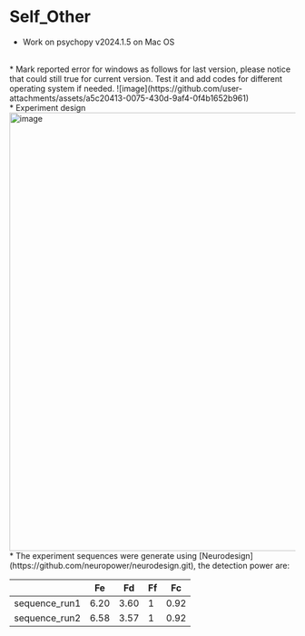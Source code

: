 # Self_Other
* Work on psychopy v2024.1.5 on Mac OS
<br>
* Mark reported error for windows as follows for last version, please notice that could still true for current version. Test it and add codes for different operating system if needed.
![image](https://github.com/user-attachments/assets/a5c20413-0075-430d-9af4-0f4b1652b961)
<br>
* Experiment design
<img width="772" alt="image" src="https://github.com/user-attachments/assets/bf52fa15-9c15-4d75-835e-26e52190dca1">
<br>
* The experiment sequences were generate using [Neurodesign](https://github.com/neuropower/neurodesign.git), the detection power are:
<br>
  
|       | Fe      | Fd     | Ff      | Fc      |
|---------------|---------------|---------------|---------------|---------------|
| sequence_run1  | 6.20  | 3.60  | 1  | 0.92  |
| sequence_run2  | 6.58  | 3.57  | 1  | 0.92  |


